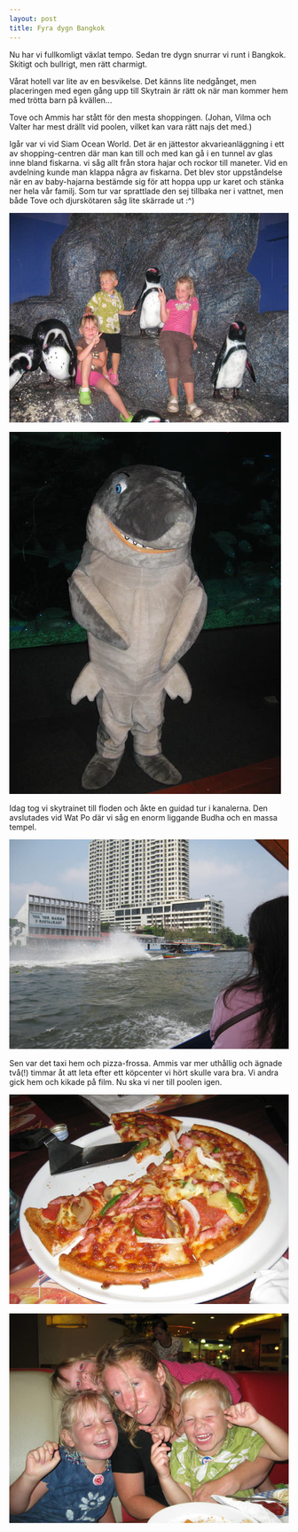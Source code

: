 ```yaml
---
layout: post
title: Fyra dygn Bangkok
---
```


Nu har vi fullkomligt växlat tempo. Sedan tre dygn snurrar vi runt i
Bangkok. Skitigt och bullrigt, men rätt charmigt.

Vårat hotell var lite av en besvikelse. Det känns lite nedgånget, men
placeringen med egen gång upp till Skytrain är rätt ok när man kommer
hem med trötta barn på kvällen...

Tove och Ammis har stått för den mesta shoppingen. (Johan, Vilma och
Valter har mest drällt vid poolen, vilket kan vara rätt najs det med.)

Igår var vi vid Siam Ocean World. Det är en jättestor
akvarieanläggning i ett av shopping-centren där man kan till och med
kan gå i en tunnel av glas inne bland fiskarna. vi såg allt från stora
hajar och rockor till maneter. Vid en avdelning kunde man klappa några
av fiskarna. Det blev stor uppståndelse när en av baby-hajarna
bestämde sig för att hoppa upp ur karet och stänka ner hela vår
familj. Som tur var sprattlade den sej tillbaka ner i vattnet, men
både Tove och djurskötaren såg lite skärrade ut :^)

<a href="/images/drupal/IMG_0688.JPG"><img src="/images/drupal/thumbnails/IMG_0688.jpg" /></a>

<a href="/images/drupal/IMG_0692.JPG"><img src="/images/drupal/thumbnails/IMG_0692.jpg" /></a>

Idag tog vi skytrainet till floden och åkte en guidad tur i
kanalerna. Den avslutades vid Wat Po där vi såg en enorm liggande
Budha och en massa tempel.

<a href="/images/drupal/IMG_0702.JPG"><img src="/images/drupal/thumbnails/IMG_0702.jpg" /></a>

Sen var det taxi hem och pizza-frossa. Ammis var mer uthållig och
ägnade två(!) timmar åt att leta efter ett köpcenter vi hört skulle
vara bra. Vi andra gick hem och kikade på film. Nu ska vi ner till
poolen igen.

<a href="/images/drupal/IMG_0662.JPG"><img src="/images/drupal/thumbnails/IMG_0662.jpg" /></a>

<a href="/images/drupal/IMG_0673.JPG"><img src="/images/drupal/thumbnails/IMG_0673.jpg" /></a>

